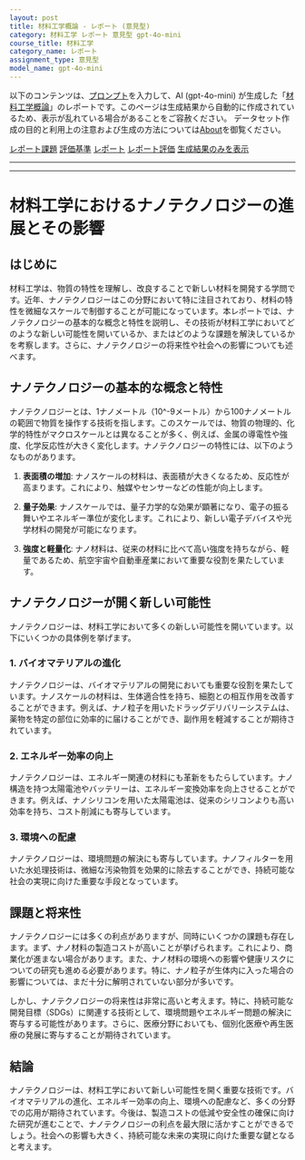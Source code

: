 ```yaml
---
layout: post
title: 材料工学概論 - レポート (意見型)
category: 材料工学 レポート 意見型 gpt-4o-mini
course_title: 材料工学
category_name: レポート
assignment_type: 意見型
model_name: gpt-4o-mini
---
```


以下のコンテンツは、[プロンプト](http://127.0.0.1:8000/generated/材料工学/gpt-4o-mini/prompt_レポート-意見型.md)を入力して、AI (gpt-4o-mini) が生成した「[材料工学概論](/contents/材料工学/)」のレポートです。このページは生成結果から自動的に作成されているため、表示が乱れている場合があることをご容赦ください。
データセット作成の目的と利用上の注意および生成の方法については[About](/About)を御覧ください。

[レポート課題](../レポート課題-意見型)
[評価基準](../評価基準-意見型)
[レポート](../レポート-意見型)
[レポート評価](../レポート評価-意見型)
[生成結果のみを表示](http://127.0.0.1:8000/generated/材料工学/gpt-4o-mini/レポート-意見型.md)
  

***
***
  
# 材料工学におけるナノテクノロジーの進展とその影響

## はじめに

材料工学は、物質の特性を理解し、改良することで新しい材料を開発する学問です。近年、ナノテクノロジーはこの分野において特に注目されており、材料の特性を微細なスケールで制御することが可能になっています。本レポートでは、ナノテクノロジーの基本的な概念と特性を説明し、その技術が材料工学においてどのような新しい可能性を開いているか、またはどのような課題を解決しているかを考察します。さらに、ナノテクノロジーの将来性や社会への影響についても述べます。

## ナノテクノロジーの基本的な概念と特性

ナノテクノロジーとは、1ナノメートル（10^-9メートル）から100ナノメートルの範囲で物質を操作する技術を指します。このスケールでは、物質の物理的、化学的特性がマクロスケールとは異なることが多く、例えば、金属の導電性や強度、化学反応性が大きく変化します。ナノテクノロジーの特性には、以下のようなものがあります。

1. **表面積の増加**: ナノスケールの材料は、表面積が大きくなるため、反応性が高まります。これにより、触媒やセンサーなどの性能が向上します。
   
2. **量子効果**: ナノスケールでは、量子力学的な効果が顕著になり、電子の振る舞いやエネルギー準位が変化します。これにより、新しい電子デバイスや光学材料の開発が可能になります。

3. **強度と軽量化**: ナノ材料は、従来の材料に比べて高い強度を持ちながら、軽量であるため、航空宇宙や自動車産業において重要な役割を果たしています。

## ナノテクノロジーが開く新しい可能性

ナノテクノロジーは、材料工学において多くの新しい可能性を開いています。以下にいくつかの具体例を挙げます。

### 1. バイオマテリアルの進化

ナノテクノロジーは、バイオマテリアルの開発においても重要な役割を果たしています。ナノスケールの材料は、生体適合性を持ち、細胞との相互作用を改善することができます。例えば、ナノ粒子を用いたドラッグデリバリーシステムは、薬物を特定の部位に効率的に届けることができ、副作用を軽減することが期待されています。

### 2. エネルギー効率の向上

ナノテクノロジーは、エネルギー関連の材料にも革新をもたらしています。ナノ構造を持つ太陽電池やバッテリーは、エネルギー変換効率を向上させることができます。例えば、ナノシリコンを用いた太陽電池は、従来のシリコンよりも高い効率を持ち、コスト削減にも寄与しています。

### 3. 環境への配慮

ナノテクノロジーは、環境問題の解決にも寄与しています。ナノフィルターを用いた水処理技術は、微細な汚染物質を効果的に除去することができ、持続可能な社会の実現に向けた重要な手段となっています。

## 課題と将来性

ナノテクノロジーには多くの利点がありますが、同時にいくつかの課題も存在します。まず、ナノ材料の製造コストが高いことが挙げられます。これにより、商業化が進まない場合があります。また、ナノ材料の環境への影響や健康リスクについての研究も進める必要があります。特に、ナノ粒子が生体内に入った場合の影響については、まだ十分に解明されていない部分が多いです。

しかし、ナノテクノロジーの将来性は非常に高いと考えます。特に、持続可能な開発目標（SDGs）に関連する技術として、環境問題やエネルギー問題の解決に寄与する可能性があります。さらに、医療分野においても、個別化医療や再生医療の発展に寄与することが期待されています。

## 結論

ナノテクノロジーは、材料工学において新しい可能性を開く重要な技術です。バイオマテリアルの進化、エネルギー効率の向上、環境への配慮など、多くの分野での応用が期待されています。今後は、製造コストの低減や安全性の確保に向けた研究が進むことで、ナノテクノロジーの利点を最大限に活かすことができるでしょう。社会への影響も大きく、持続可能な未来の実現に向けた重要な鍵となると考えます。
